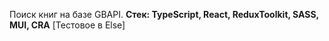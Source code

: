 Поиск книг на базе GBAPI. <b>Стек: TypeScript, React, ReduxToolkit, SASS, MUI, CRA</b> [Тестовое в Else]
